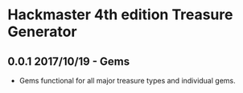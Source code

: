 # Hackmaster 4th edition Treasure Generator

## 0.0.1 2017/10/19 - Gems

* Gems functional for all major treasure types and individual gems. 

